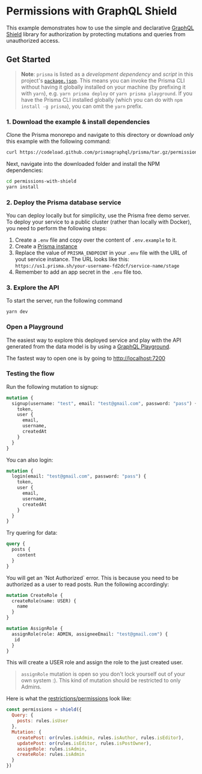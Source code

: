 # Permissions with GraphQL Shield

This example demonstrates how to use the simple and declarative [GraphQL Shield](https://github.com/maticzav/graphql-shield) library for authorization by protecting mutations and queries from unauthorized access.

## Get Started

> **Note**: `prisma` is listed as a _development dependency_ and _script_ in this project's [`package.json`](./package.json). This means you can invoke the Prisma CLI without having it globally installed on your machine (by prefixing it with `yarn`), e.g. `yarn prisma deploy` or `yarn prisma playground`. If you have the Prisma CLI installed globally (which you can do with `npm install -g prisma`), you can omit the `yarn` prefix.

### 1. Download the example & install dependencies

Clone the Prisma monorepo and navigate to this directory or download _only_ this example with the following command:

```sh
curl https://codeload.github.com/prismagraphql/prisma/tar.gz/permissions-with-shield | tar -xz --strip=2 prisma-master/examples/permissions-with-shield
```

Next, navigate into the downloaded folder and install the NPM dependencies:

```sh
cd permissions-with-shield
yarn install
```

### 2. Deploy the Prisma database service

You can deploy locally but for simplicity, use the Prisma free demo server. To deploy your service to a public cluster (rather than locally with Docker), you need to perform the following steps:

1.  Create a `.env` file and copy over the content of `.env.example` to it.
1.  Create a [Prisma instance](https://app.prisma.io)
1.  Replace the value of `PRISMA_ENDPOINT` in your `.env` file with the URL of yout service instance. The URL looks like this: `https://us1.prisma.sh/your-username-fd2dcf/service-name/stage`
1.  Remember to add an app secret in the `.env` file too.

### 3. Explore the API

To start the server, run the following command

```
yarn dev
```

### Open a Playground

The easiest way to explore this deployed service and play with the API generated from the data model is by using a [GraphQL Playground](https://github.com/graphcool/graphql-playground).

The fastest way to open one is by going to [http://localhost:7200](http://localhost:7200)

### Testing the flow

Run the following mutation to signup:

```graphql
mutation {
  signup(username: "test", email: "test@gmail.com", password: "pass") {
    token,
    user {
      email,
      username,
      createdAt
    }
  }
}
```

You can also login:

```graphql
mutation {
  login(email: "test@gmail.com", password: "pass") {
    token,
    user {
      email,
      username,
      createdAt
    }
  }
}
```

Try quering for data:

```graphql
query {
  posts {
    content
  }
}
```

You will get an 'Not Authorized` error. This is because you need to be authorized as a user to read posts. Run the following accordingly:

```graphql
mutation CreateRole {
  createRole(name: USER) {
    name
  }
}

mutation AssignRole {
  assignRole(role: ADMIN, assigneeEmail: "test@gmail.com") {
   id
  }
}
```

This will create a USER role and assign the role to the just created user.

> `assignRole` mutation is open so you don't lock yourself out of your own system :). This kind of mutation should be restricted to only Admins.

Here is what the [restrictions/permissions](./src/permissions/index.js) look like:

```js
const permissions = shield({
  Query: {
    posts: rules.isUser
  },
  Mutation: {
    createPost: or(rules.isAdmin, rules.isAuthor, rules.isEditor),
    updatePost: or(rules.isEditor, rules.isPostOwner),
    assignRole: rules.isAdmin,
    createRole: rules.isAdmin
  }
})
```